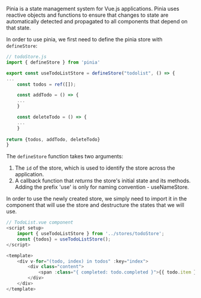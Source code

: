 Pinia is a state management system for Vue.js applications.
Pinia uses reactive objects and functions to ensure that changes to state are automatically detected and propagated to all components that depend on that state.

In order to use pinia, we first need to define the pinia store with `defineStore`:
```js
// todoStore.js
import { defineStore } from 'pinia'

export const useTodoListStore = defineStore("todolist", () => {
...
	const todos = ref([]);

	const addTodo = () => {
	...
	}

	const deleteTodo = () => {
	...
	}
	
return {todos, addTodo, deleteTodo}
}
```

The `defineStore` function takes two arguments:
1.  The `id` of the store, which is used to identify the store across the application.
2.  A callback function that *returns* the store's initial state and its methods.
Adding the prefix 'use' is only for naming convention - useNameStore.

In order to use the newly created store, we simply need to import it in the component that will use the store and destructure the states that we will use.
```js
// TodoList.vue component
<script setup>
    import { useTodoListStore } from '../stores/todoStore';
    const {todos} = useTodoListStore();
</script>

<template>
    <div v-for="(todo, index) in todos" :key="index">
        <div class="content">
            <span :class="{ completed: todo.completed }">{{ todo.item }}</span>
        </div>
    </div>
</template>
```
